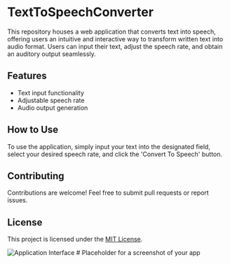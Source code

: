 # TextToSpeechConverter

This repository houses a web application that converts text into speech, offering users an intuitive and interactive way to transform written text into audio format. Users can input their text, adjust the speech rate, and obtain an auditory output seamlessly.

## Features

- Text input functionality
- Adjustable speech rate
- Audio output generation

## How to Use

To use the application, simply input your text into the designated field, select your desired speech rate, and click the 'Convert To Speech' button.

## Contributing

Contributions are welcome! Feel free to submit pull requests or report issues.

## License

This project is licensed under the [MIT License](LICENSE).

![Application Interface](interface_screenshot.png) # Placeholder for a screenshot of your app

